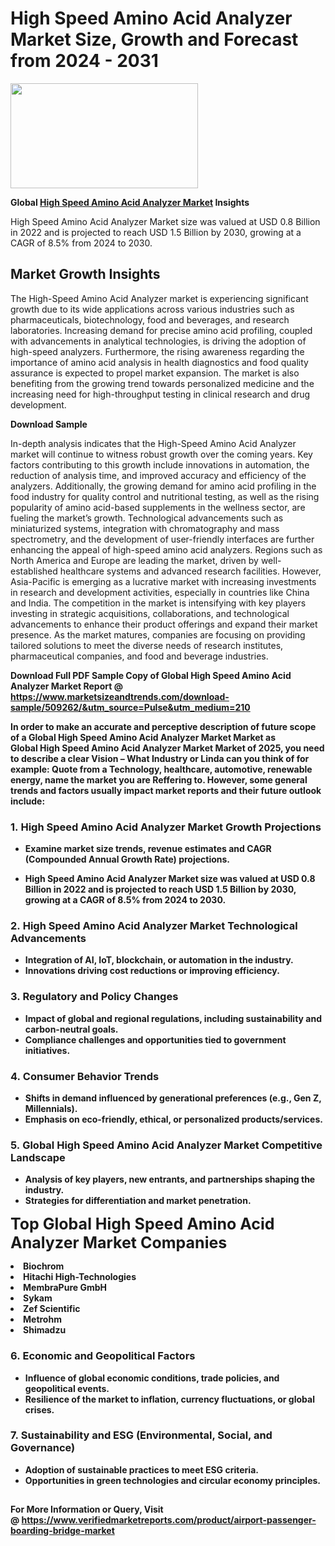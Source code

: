 <H1>High Speed Amino Acid Analyzer Market Size, Growth and Forecast from 2024 - 2031</H1><img class="aligncenter size-medium wp-image-584254" src="https://thirdeyenews.in/wp-content/uploads/2024/09/Global-Market-Research-300x168.jpeg" alt="" width="300" height="168" /><p><strong>Global&nbsp;<a href="https://www.marketsizeandtrends.com/download-sample/509262/&amp;utm_source=Pulse&amp;utm_medium=210">High Speed Amino Acid Analyzer Market</a> Insights</strong></p><p>High Speed Amino Acid Analyzer Market size was valued at USD 0.8 Billion in 2022 and is projected to reach USD 1.5 Billion by 2030, growing at a CAGR of 8.5% from 2024 to 2030.</p><p><h2>Market Growth Insights</h2> <p>The High-Speed Amino Acid Analyzer market is experiencing significant growth due to its wide applications across various industries such as pharmaceuticals, biotechnology, food and beverages, and research laboratories. Increasing demand for precise amino acid profiling, coupled with advancements in analytical technologies, is driving the adoption of high-speed analyzers. Furthermore, the rising awareness regarding the importance of amino acid analysis in health diagnostics and food quality assurance is expected to propel market expansion. The market is also benefiting from the growing trend towards personalized medicine and the increasing need for high-throughput testing in clinical research and drug development.</p> <p><strong>Download Sample</strong></p> <p>In-depth analysis indicates that the High-Speed Amino Acid Analyzer market will continue to witness robust growth over the coming years. Key factors contributing to this growth include innovations in automation, the reduction of analysis time, and improved accuracy and efficiency of the analyzers. Additionally, the growing demand for amino acid profiling in the food industry for quality control and nutritional testing, as well as the rising popularity of amino acid-based supplements in the wellness sector, are fueling the market’s growth. Technological advancements such as miniaturized systems, integration with chromatography and mass spectrometry, and the development of user-friendly interfaces are further enhancing the appeal of high-speed amino acid analyzers. Regions such as North America and Europe are leading the market, driven by well-established healthcare systems and advanced research facilities. However, Asia-Pacific is emerging as a lucrative market with increasing investments in research and development activities, especially in countries like China and India. The competition in the market is intensifying with key players investing in strategic acquisitions, collaborations, and technological advancements to enhance their product offerings and expand their market presence. As the market matures, companies are focusing on providing tailored solutions to meet the diverse needs of research institutes, pharmaceutical companies, and food and beverage industries.</p> <p><strong></p><p><span class=""><strong>Download Full PDF Sample Copy of Global High Speed Amino Acid Analyzer Market Report</strong> @ <a href="https://www.marketsizeandtrends.com/download-sample/509262/&amp;utm_source=Pulse&amp;utm_medium=210" target="_blank">https://www.marketsizeandtrends.com/download-sample/509262/&amp;utm_source=Pulse&amp;utm_medium=210</a></span></p><p>In order to make an accurate and perceptive description of future scope of a Global&nbsp;High Speed Amino Acid Analyzer Market Market as Global&nbsp;High Speed Amino Acid Analyzer Market Market of 2025, you need to describe a clear Vision &ndash; What Industry or Linda can you think of for example: Quote from a Technology, healthcare, automotive, renewable energy, name the market you are Reffering to. However, some general trends and factors usually impact market reports and their future outlook include:</p><h3>1.&nbsp;<strong>High Speed Amino Acid Analyzer Market Growth Projections</strong></h3><ul><li>Examine market size trends, revenue estimates and CAGR (Compounded Annual Growth Rate) projections.</li><li><p>High Speed Amino Acid Analyzer Market size was valued at USD 0.8 Billion in 2022 and is projected to reach USD 1.5 Billion by 2030, growing at a CAGR of 8.5% from 2024 to 2030.</p></li></ul><h3>2.&nbsp;<strong>High Speed Amino Acid Analyzer Market Technological Advancements</strong></h3><ul><li>Integration of AI, IoT, blockchain, or automation in the industry.</li><li>Innovations driving cost reductions or improving efficiency.</li></ul><h3>3.&nbsp;<strong>Regulatory and Policy Changes</strong></h3><ul><li>Impact of global and regional regulations, including sustainability and carbon-neutral goals.</li><li>Compliance challenges and opportunities tied to government initiatives.</li></ul><h3>4.&nbsp;<strong>Consumer Behavior Trends</strong></h3><ul><li>Shifts in demand influenced by generational preferences (e.g., Gen Z, Millennials).</li><li>Emphasis on eco-friendly, ethical, or personalized products/services.</li></ul><h3>5.&nbsp;<strong>Global High Speed Amino Acid Analyzer Market Competitive Landscape</strong></h3><ul><li>Analysis of key players, new entrants, and partnerships shaping the industry.</li><li>Strategies for differentiation and market penetration.</li></ul><p data-pm-slice="1 1 []"><span style="color: inherit; font-family: inherit; font-size: 25px;">Top Global High Speed Amino Acid Analyzer Market Companies</span></p><div class="" data-test-id=""><p><li>Biochrom</li><li> Hitachi High-Technologies</li><li> MembraPure GmbH</li><li> Sykam</li><li> Zef Scientific</li><li> Metrohm</li><li> Shimadzu</li></p></div><h3>6.&nbsp;<strong>Economic and Geopolitical Factors</strong></h3><ul><li>Influence of global economic conditions, trade policies, and geopolitical events.</li><li>Resilience of the market to inflation, currency fluctuations, or global crises.</li></ul><h3>7.&nbsp;<strong>Sustainability and ESG (Environmental, Social, and Governance)</strong></h3><ul><li>Adoption of sustainable practices to meet ESG criteria.</li><li>Opportunities in green technologies and circular economy principles.</li></ul><h2><strong style="font-size: 14px;">For More Information or Query, Visit @&nbsp;</strong><a style="background-color: #ffffff; font-size: 14px;" href="https://www.marketsizeandtrends.com/report/high-speed-amino-acid-analyzer-market/" target="_blank">https://www.verifiedmarketreports.com/product/airport-passenger-boarding-bridge-market</a></h2>
